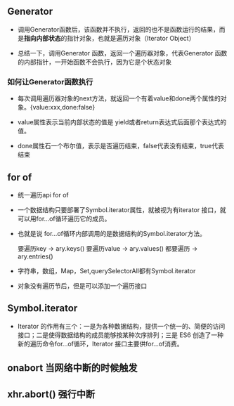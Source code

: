 ## Generator

- 调用Generator函数后，该函数并不执行，返回的也不是函数运行的结果，而是**指向内部状态**的指针对象，也就是遍历对象（Iterator Object）

- 总结一下，调用Generator 函数，返回一个遍历器对象，代表Generator 函数的内部指针，一开始函数不会执行，因为它是个状态对象

### 如何让Generator函数执行

- 每次调用遍历器对象的next方法，就返回一个有着value和done两个属性的对象。{value:xxx,done:false}

- value属性表示当前内部状态的值是 yield或者return表达式后面那个表达式的值。

- done属性石一个布尔值，表示是否遍历结束，false代表没有结束，true代表结束


## for of 
- 统一遍历api  for of 

- 一个数据结构只要部署了Symbol.iterator属性，就被视为有iterator 接口，就可以用for...of循环遍历它的成员。
- 也就是说 for...of循环内部调用的是数据结构的Symbol.iterator方法。

    要遍历key -> ary.keys()
    要遍历value -> ary.values()
    都要遍历 -> ary.entries()

-  字符串，数组，Map，Set,querySelectorAll都有Symbol.iterator

- 对象没有遍历节后，但是可以添加一个遍历接口

## Symbol.iterator
- Iterator 的作用有三个：一是为各种数据结构，提供一个统一的、简便的访问接口；二是使得数据结构的成员能够按某种次序排列；三是 ES6 创造了一种新的遍历命令for...of循环，Iterator 接口主要供for...of消费。

## onabort  当网络中断的时候触发
## xhr.abort()  强行中断